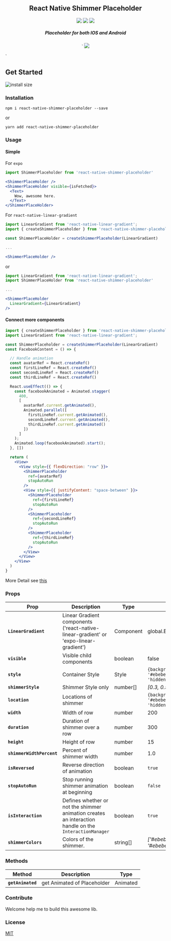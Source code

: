 
<h2 align="center">
  React Native Shimmer Placeholder
</h2>
<p align="center">
  <a href="https://www.npmjs.com/package/react-native-shimmer-placeholder"><img src="https://img.shields.io/npm/v/react-native-shimmer-placeholder.svg?style=flat-square"></a>
  <a href="https://www.npmjs.com/package/react-native-shimmer-placeholder"><img src="https://img.shields.io/npm/dm/react-native-shimmer-placeholder.svg?style=flat-square"></a>
  <a href="https://packagephobia.now.sh/badge?p=react-native-shimmer-placeholder@1.0.29"><img src="https://packagephobia.now.sh/badge?p=react-native-shimmer-placeholder@1.0.29"></a>
</p>
<h5 align="center">
Placeholder for both IOS and Android
</h5>

<p align="center">`
<img src="https://github.com/tomzaku/react-native-shimmer-placeholder/blob/master/example.gif?raw=true">
</p>`
<!-- <p align="center">
<img src="https://github.com/tomzaku/react-native-shimmer-placeholder/blob/master/example2.gif?raw=true">
</p> -->

## Get Started
![install size](https://packagephobia.now.sh/badge?p=react-native-shimmer-placeholder@1.0.29)

### Installation

`npm i react-native-shimmer-placeholder --save`

or

`yarn add react-native-shimmer-placeholder`


### Usage

#### Simple

For `expo`
``` jsx
import ShimmerPlaceholder from 'react-native-shimmer-placeholder'

<ShimmerPlaceHolder />
<ShimmerPlaceHolder visible={isFetched}>
  <Text>
    Wow, awesome here.
  </Text>
</ShimmerPlaceHolder>

```
For `react-native-linear-gradient`
``` jsx
import LinearGradient from 'react-native-linear-gradient';
import { createShimmerPlaceholder } from 'react-native-shimmer-placeholder'

const ShimmerPlaceHolder = createShimmerPlaceholder(LinearGradient)

...

<ShimmerPlaceHolder />
```
or
```jsx
import LinearGradient from 'react-native-linear-gradient';
import ShimmerPlaceHolder from 'react-native-shimmer-placeholder'

...

<ShimmerPlaceHolder
  LinearGradient={LinearGradient}
/>
```

#### Connect more components

```jsx
import { createShimmerPlaceholder } from 'react-native-shimmer-placeholder'
import LinearGradient from 'react-native-linear-gradient';

const ShimmerPlaceholder = createShimmerPlaceholder(LinearGradient)
const FacebookContent = () => {

  // Handle animation
  const avatarRef = React.createRef()
  const firstLineRef = React.createRef()
  const secondLineRef = React.createRef()
  const thirdLineRef = React.createRef()

  React.useEffect(() => {
    const facebookAnimated = Animated.stagger(
      400,
      [
        avatarRef.current.getAnimated(),
        Animated.parallel([
          firstLineRef.current.getAnimated(),
          secondLineRef.current.getAnimated(),
          thirdLineRef.current.getAnimated()
        ])
      ]
    );
    Animated.loop(facebookAnimated).start();
  }, [])

  return (
    <View>
      <View style={{ flexDirection: "row" }}>
        <ShimmerPlaceholder
          ref={avatarRef}
          stopAutoRun
        />
        <View style={{ justifyContent: "space-between" }}>
          <ShimmerPlaceholder
            ref={firstLineRef}
            stopAutoRun
          />
          <ShimmerPlaceholder
            ref={secondLineRef}
            stopAutoRun
          />
          <ShimmerPlaceholder
            ref={thirdLineRef}
            stopAutoRun
          />
        </View>
      </View>
    </View>
  )
}
```

More Detail see [this](https://github.com/tomzaku/react-native-shimmer-placeholder/blob/master/example/App.js)

### Props

| Prop                      | Description                                                                                            | Type      | Default                                           |
| ------------------------- | ------------------------------------------------------------------------------------------------------ | --------- | ------------------------------------------------- |
| **`LinearGradient`**      | Linear Gradient components ('react-native-linear-gradient' or 'expo-linear-gradient')                  | Component | global.Expo.LinearGradient                        |
| **`visible`**             | Visible child components                                                                               | boolean   | false                                             |
| **`style`**               | Container Style                                                                                        | Style     | `{backgroundColor: '#ebebeb',overflow: 'hidden'}` |
| **`shimmerStyle`**        | Shimmer Style only                                                                                     | number[]  | *[0.3, 0.5, 0.7]*                                 |
| **`location`**            | Locations of shimmer                                                                                   |           | `{backgroundColor: '#ebebeb',overflow: 'hidden'}` |
| **`width`**               | Width of row                                                                                           | number    | 200                                               |
| **`duration`**            | Duration of shimmer over a row                                                                         | number    | 300                                               |
| **`height`**              | Height of row                                                                                          | number    | 15                                                |
| **`shimmerWidthPercent`** | Percent of shimmer width                                                                               | number    | 1.0                                               |
| **`isReversed`**          | Reverse direction of animation                                                                         | boolean   | `true`                                            |
| **`stopAutoRun`**         | Stop running shimmer animation at beginning                                                            | boolean   | `false`                                           |
| **`isInteraction`**       | Defines whether or not the shimmer animation creates an interaction handle on the `InteractionManager` | boolean   | `true`                                            |
| **`shimmerColors`**       | Colors of the shimmer.                                                                                 | string[]  | *['#ebebeb', '#c5c5c5', '#ebebeb']*               |

### Methods
| Method            | Description                 | Type     |
| ----------------- | --------------------------- | -------- |
| **`getAnimated`** | get Animated of Placeholder | Animated |

### Contribute

Welcome help me to build this awesome lib.

### License

[MIT](https://github.com/tomzaku/react-native-shimmer-placeholder/blob/master/LICENSE)
